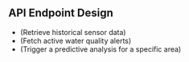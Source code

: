 ## API Endpoint Design
-  (Retrieve historical sensor data)
-  (Fetch active water quality alerts)
-  (Trigger a predictive analysis for a specific area)
